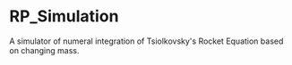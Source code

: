 # RP_Simulation
A simulator of numeral integration of Tsiolkovsky's Rocket Equation based on changing mass.
